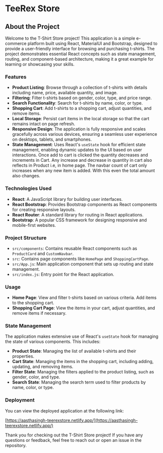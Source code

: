 # TeeRex Store

## About the Project

Welcome to the T-Shirt Store project! This application is a simple e-commerce platform built using React, MaterialUI and Bootstrap, designed to provide a user-friendly interface for browsing and purchasing t-shirts. The project demonstrates essential React concepts such as state management, routing, and component-based architecture, making it a great example for learning or showcasing your skills.

### Features

- **Product Listing**: Browse through a collection of t-shirts with details including name, price, available quantity, and image.
- **Filtering**: Filter t-shirts based on gender, color, type, and price range.
- **Search Functionality**: Search for t-shirts by name, color, or type.
- **Shopping Cart**: Add t-shirts to a shopping cart, adjust quantities, and remove items.
- **Local Storage**: Persist cart items in the local storage so that the cart remains intact on page refresh.
- **Responsive Design**: The application is fully responsive and scales gracefully across various devices, ensuring a seamless user experience on desktops, tablets, and smartphones.
- **State Management**: Uses React's `useState` hook for efficient state management, enabling dynamic updates to the UI based on user interactions. Once add to cart is clicked the quantity decreases and increments in Cart. Any increase and decrease in quantity in cart also reflects in Product i.e, in home page. The navbar count of cart only increases when any new item is added. With this even the total amount also changes.

### Technologies Used

- **React**: A JavaScript library for building user interfaces.
- **React Bootstrap**: Provides Bootstrap components as React components for creating responsive layouts.
- **React Router**: A standard library for routing in React applications.
- **Bootstrap**: A popular CSS framework for designing responsive and mobile-first websites.

### Project Structure

- `src/components`: Contains reusable React components such as `ProductCard` and `CustomNavbar`.
- `src`: Contains page components like `HomePage` and `ShoppingCartPage`.
- `src/App.js`: Main application component that sets up routing and state management.
- `src/index.js`: Entry point for the React application.

### Usage

- **Home Page**: View and filter t-shirts based on various criteria. Add items to the shopping cart.
- **Shopping Cart Page**: View the items in your cart, adjust quantities, and remove items if necessary.

### State Management

The application makes extensive use of React's `useState` hook for managing the state of various components. This includes:

- **Product State**: Managing the list of available t-shirts and their properties.
- **Cart State**: Managing the items in the shopping cart, including adding, updating, and removing items.
- **Filter State**: Managing the filters applied to the product listing, such as gender, color, and type.
- **Search State**: Managing the search term used to filter products by name, color, or type.

### Deployment

You can view the deployed application at the following link:

[https://aasthasingh-teerexstore.netlify.app/](https://aasthasingh-teerexstore.netlify.app/)


Thank you for checking out the T-Shirt Store project! If you have any questions or feedback, feel free to reach out or open an issue in the repository.
